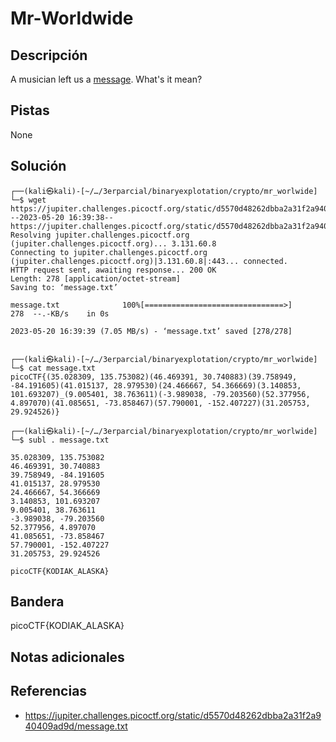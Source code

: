 # Mr-Worldwide

## Descripción

A musician left us a [message](https://jupiter.challenges.picoctf.org/static/d5570d48262dbba2a31f2a940409ad9d/message.txt). What's it mean?

## Pistas

None

## Solución

```
┌──(kali㉿kali)-[~/…/3erparcial/binaryexplotation/crypto/mr_worlwide]
└─$ wget https://jupiter.challenges.picoctf.org/static/d5570d48262dbba2a31f2a940409ad9d/message.txt
--2023-05-20 16:39:38--  https://jupiter.challenges.picoctf.org/static/d5570d48262dbba2a31f2a940409ad9d/message.txt
Resolving jupiter.challenges.picoctf.org (jupiter.challenges.picoctf.org)... 3.131.60.8
Connecting to jupiter.challenges.picoctf.org (jupiter.challenges.picoctf.org)|3.131.60.8|:443... connected.
HTTP request sent, awaiting response... 200 OK
Length: 278 [application/octet-stream]
Saving to: ‘message.txt’

message.txt              100%[===============================>]     278  --.-KB/s    in 0s      

2023-05-20 16:39:39 (7.05 MB/s) - ‘message.txt’ saved [278/278]

                                                                                                 
┌──(kali㉿kali)-[~/…/3erparcial/binaryexplotation/crypto/mr_worlwide]
└─$ cat message.txt  
picoCTF{(35.028309, 135.753082)(46.469391, 30.740883)(39.758949, -84.191605)(41.015137, 28.979530)(24.466667, 54.366669)(3.140853, 101.693207)_(9.005401, 38.763611)(-3.989038, -79.203560)(52.377956, 4.897070)(41.085651, -73.858467)(57.790001, -152.407227)(31.205753, 29.924526)}  

┌──(kali㉿kali)-[~/…/3erparcial/binaryexplotation/crypto/mr_worlwide]
└─$ subl . message.txt

35.028309, 135.753082
46.469391, 30.740883
39.758949, -84.191605
41.015137, 28.979530
24.466667, 54.366669
3.140853, 101.693207
9.005401, 38.763611
-3.989038, -79.203560
52.377956, 4.897070
41.085651, -73.858467
57.790001, -152.407227
31.205753, 29.924526

picoCTF{KODIAK_ALASKA}
```

## Bandera

picoCTF{KODIAK_ALASKA}

## Notas adicionales



## Referencias
- https://jupiter.challenges.picoctf.org/static/d5570d48262dbba2a31f2a940409ad9d/message.txt